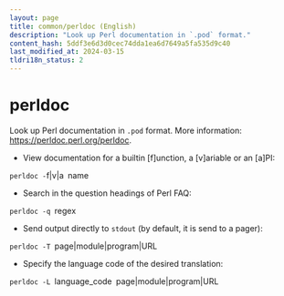 ```yaml
---
layout: page
title: common/perldoc (English)
description: "Look up Perl documentation in `.pod` format."
content_hash: 5ddf3e6d3d0cec74dda1ea6d7649a5fa535d9c40
last_modified_at: 2024-03-15
tldri18n_status: 2
---
```

# perldoc

Look up Perl documentation in `.pod` format.
More information: <https://perldoc.perl.org/perldoc>.

- View documentation for a builtin [f]unction, a [v]ariable or an [a]PI:

`perldoc -`<span class="tldr-var badge badge-pill bg-dark-lm bg-white-dm text-white-lm text-dark-dm font-weight-bold">f|v|a</span>` `<span class="tldr-var badge badge-pill bg-dark-lm bg-white-dm text-white-lm text-dark-dm font-weight-bold">name</span>

- Search in the question headings of Perl FAQ:

`perldoc -q `<span class="tldr-var badge badge-pill bg-dark-lm bg-white-dm text-white-lm text-dark-dm font-weight-bold">regex</span>

- Send output directly to `stdout` (by default, it is send to a pager):

`perldoc -T `<span class="tldr-var badge badge-pill bg-dark-lm bg-white-dm text-white-lm text-dark-dm font-weight-bold">page|module|program|URL</span>

- Specify the language code of the desired translation:

`perldoc -L `<span class="tldr-var badge badge-pill bg-dark-lm bg-white-dm text-white-lm text-dark-dm font-weight-bold">language_code</span>` `<span class="tldr-var badge badge-pill bg-dark-lm bg-white-dm text-white-lm text-dark-dm font-weight-bold">page|module|program|URL</span>
